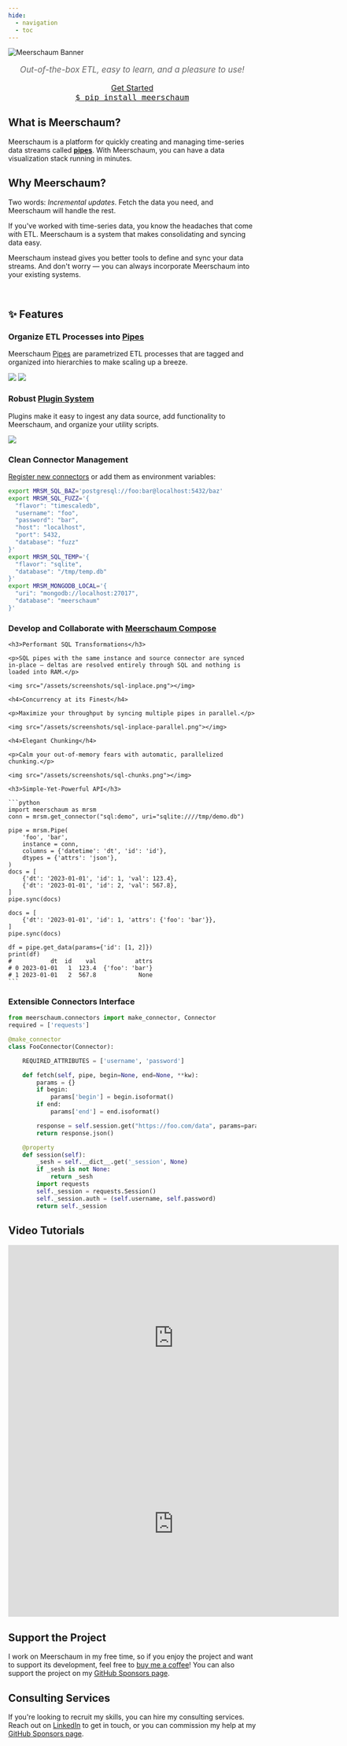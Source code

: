 ```yaml
---
hide:
  - navigation
  - toc
---
```

<style>
  .md-main__inner {
    margin-top: 0;
  }
@media screen and (min-width: 76.1875em) {
  .md-sidebar {
    display: none;
  }
  #pip-button {
    width: 20em;
    font-size: 1.1rem;
    float: left;
    cursor: pointer;
  }
  #get-started-button {
    font-size: 1.1rem;
    width: 20em;
    cursor: pointer;
  }
}
@media screen and (max-width: 76.1875em) {
  #pip-button {
    font-size: 1.0rem;
    width: 20em;
    cursor: pointer;
  }
  #get-started-button {
    font-size: 1.0rem;
    width: 20em;
    cursor: pointer;
    margin-bottom: 20px;
  }
}
  .test {
    align: center;
  }

.center {
    text-align: center;
  }

h1 {
  display: none;
}

</style>
<script type="text/javascript">
  function copy_install_text(btn){
    var inp = document.createElement('input');
    document.body.appendChild(inp);
    inp.value = "pip install meerschaum";
    inp.select();
    document.execCommand('copy',false);
    inp.remove();
    old_btn_text = btn.text;
    btn.text = "Copied!";
    window.setTimeout(() => {
      btn.text = old_btn_text;
    }, 2000);
    return false;
   }
</script>

<link rel="stylesheet" type="text/css" href="/assets/css/asciinema-player.css" />
<link rel="stylesheet" type="text/css" href="/assets/css/grid.css" />
<script src="/assets/js/asciinema-player.js"></script>

<!-- <script src="https://platform.linkedin.com/badges/js/profile.js" async defer type="text/javascript"></script> -->
![Meerschaum Banner](banner_1920x320.png)

<!-- # Welcome to the Meerschaum Documentation Home Page -->

<!-- If you'd like to incorporate Meerschaum into your project, head over to [docs.meerschaum.io](https://docs.meerschaum.io) for technical API documentation of the `meerschaum` package. -->

<p style="text-align:center; color:#666666; font-size: 1.2em"><i>Out-of-the-box ETL, easy to learn, and a pleasure to use!</i></p>

<div class="grid-container center">
  <div class="grid-child">
    <a id="get-started-button" class="md-button md-button--primary" href="get-started">Get Started</a>
  </div>
  <div class="grid-child" >
    <a id="pip-button" class="md-button" href="#!" style="font-family: monospace" onclick="copy_install_text(this)">$ pip install meerschaum<span class="twemoji">
</a>
  </div>
</div>

<div class="grid-container">
  <div class="grid-child">
    <h2>What is Meerschaum?</h2>
    <p>Meerschaum is a platform for quickly creating and managing time-series data streams called <b><a href="/reference/pipes/">pipes</a></b>. With Meerschaum, you can have a data visualization stack running in minutes.</p>
    <h2>Why Meerschaum?</h2>
    <p>Two words: <i>Incremental updates</i>. Fetch the data you need, and Meerschaum will handle the rest.</p>
    <p>If you've worked with time-series data, you know the headaches that come with ETL. Meerschaum is a system that makes consolidating and syncing data easy.</p>
    <p>Meerschaum instead gives you better tools to define and sync your data streams. And don't worry — you can always incorporate Meerschaum into your existing systems.</p>

  </div>
  <div class="grid-child">
    <br>
    <asciinema-player src="/assets/casts/demo.cast" autoplay="true" loop="true" size="small" preload="true"></asciinema-player>
  </div>
</div>

<h2>✨ Features</h2>
<div class="grid-container">
  <div class="grid-child">

  <h3>Organize ETL Processes into <a href="/reference/pipes">Pipes</a></h3>

  <p>Meerschaum <a href="/reference/pipes">Pipes</a> are parametrized ETL processes that are tagged and organized into hierarchies to make scaling up a breeze.</p>

  <img src="/assets/screenshots/show-pipes-fred.png"></img>
  <img src="/assets/screenshots/show-pipes-chicken.png"></img>

  <h3>Robust <a href="/reference/plugins/writing-plugins/">Plugin System</a></h3>
  <p>Plugins make it easy to ingest any data source, add functionality to Meerschaum, and organize your utility scripts.</p>
  <img src="/assets/screenshots/plugin-init.png"></img>


  <h3>Clean Connector Management</h3>

  <p><a href="/reference/connectors/#-creating-a-connector">Register new connectors</a> or add them as environment variables:</p>

  ```bash
  export MRSM_SQL_BAZ='postgresql://foo:bar@localhost:5432/baz'
  export MRSM_SQL_FUZZ='{
    "flavor": "timescaledb",
    "username": "foo",
    "password": "bar",
    "host": "localhost",
    "port": 5432,
    "database": "fuzz"
  }'
  export MRSM_SQL_TEMP='{
    "flavor": "sqlite",
    "database": "/tmp/temp.db"
  }'
  export MRSM_MONGODB_LOCAL='{
    "uri": "mongodb://localhost:27017",
    "database": "meerschaum"
  }'
  ```

  <h3>Develop and Collaborate with <a href="/reference/compose">Meerschaum Compose</a></h3>

  </div>
  <div class="grid-child">

    <h3>Performant SQL Transformations</h3>

    <p>SQL pipes with the same instance and source connector are synced in-place ― deltas are resolved entirely through SQL and nothing is loaded into RAM.</p>

    <img src="/assets/screenshots/sql-inplace.png"></img>

    <h4>Concurrency at its Finest</h4>

    <p>Maximize your throughput by syncing multiple pipes in parallel.</p>

    <img src="/assets/screenshots/sql-inplace-parallel.png"></img>

    <h4>Elegant Chunking</h4>

    <p>Calm your out-of-memory fears with automatic, parallelized chunking.</p>

    <img src="/assets/screenshots/sql-chunks.png"></img>

    <h3>Simple-Yet-Powerful API</h3>

    ```python
    import meerschaum as mrsm
    conn = mrsm.get_connector("sql:demo", uri="sqlite:////tmp/demo.db")

    pipe = mrsm.Pipe(
        'foo', 'bar',
        instance = conn,
        columns = {'datetime': 'dt', 'id': 'id'},
        dtypes = {'attrs': 'json'},
    )
    docs = [
        {'dt': '2023-01-01', 'id': 1, 'val': 123.4},
        {'dt': '2023-01-01', 'id': 2, 'val': 567.8},
    ]
    pipe.sync(docs)

    docs = [
        {'dt': '2023-01-01', 'id': 1, 'attrs': {'foo': 'bar'}},
    ]
    pipe.sync(docs)

    df = pipe.get_data(params={'id': [1, 2]})
    print(df)
    #           dt  id    val           attrs
    # 0 2023-01-01   1  123.4  {'foo': 'bar'}
    # 1 2023-01-01   2  567.8            None
    ```

  <h3>Extensible Connectors Interface</h3>

  ```python
  from meerschaum.connectors import make_connector, Connector
  required = ['requests']

  @make_connector
  class FooConnector(Connector):

      REQUIRED_ATTRIBUTES = ['username', 'password']

      def fetch(self, pipe, begin=None, end=None, **kw):
          params = {}
          if begin:
              params['begin'] = begin.isoformat()
          if end:
              params['end'] = end.isoformat()

          response = self.session.get("https://foo.com/data", params=params)
          return response.json()

      @property
      def session(self):
          _sesh = self.__dict__.get('_session', None)
          if _sesh is not None:
              return _sesh
          import requests
          self._session = requests.Session()
          self._session.auth = (self.username, self.password)
          return self._session
  ```

  </div>
</div>

<h2>Video Tutorials</h2>

<div class="grid-container">
  <div class="grid-child">

  <div style="text-align: center">
    <iframe width="672" height="378" src="https://www.youtube.com/embed/t9tFD4afSD4" title="YouTube video player" frameborder="0" allow="accelerometer; autoplay; clipboard-write; encrypted-media; gyroscope; picture-in-picture" allowfullscreen></iframe>
  </div>


  </div>
  <div class="grid-child">

  <div style="text-align: center">
    <iframe width="672" height="378" src="https://www.youtube.com/embed/iOhPn4RjImQ" title="YouTube video player" frameborder="0" allow="accelerometer; autoplay; clipboard-write; encrypted-media; gyroscope; picture-in-picture" allowfullscreen></iframe>
  </div>

  </div>
</div>

<div class="grid-container">
  <div class="grid-child">
  <h2>Support the Project</h2>
    <p style="text-align: left">I work on Meerschaum in my free time, so if you enjoy the project and want to support its development, feel free to <a href="https://www.buymeacoffee.com/bmeares">buy me a coffee</a>! You can also support the project on my <a href="https://github.com/sponsors/bmeares">GitHub Sponsors page</a>.
    </p>
    <div class="center">
      <!-- <script type="text/javascript" src="https://cdnjs.buymeacoffee.com/1.0.0/button.prod.min.js" data-name="bmc-button" data-slug="bmeares" data-color="#5F7FFF" data-emoji="🍺"  data-font="Cookie" data-text="Buy me a beer" data-outline-color="#000000" data-font-color="#ffffff" data-coffee-color="#FFDD00" ></script> -->
    </div>
  </div>
  <div class="grid-child">
    <h2>Consulting Services</h2>
    <p>If you're looking to recruit my skills, you can hire my consulting services. Reach out on <a href="https://linkedin.com/in/bennettmeares">LinkedIn</a> to get in touch, or you can commission my help at my <a href="https://github.com/sponsors/bmeares">GitHub Sponsors page</a>.</p>
  </div>
</div>
